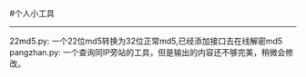 #个人小工具
____________
22md5.py:
    一个22位md5转换为32位正常md5,已经添加接口去在线解密md5
pangzhan.py:
    一个查询同IP旁站的工具，但是输出的内容还不够完美，稍微会修改。
